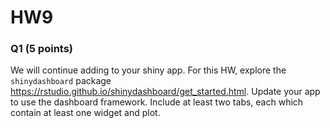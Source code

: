 # HW9

### Q1 (5 points)

We will continue adding to your shiny app. For this HW, explore the `shinydashboard` package <https://rstudio.github.io/shinydashboard/get_started.html>. Update your app to use the dashboard framework. Include at least two tabs, each which contain at least one widget and plot.
